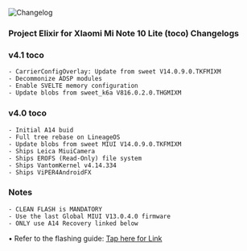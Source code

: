 ![Changelog](https://i.imgur.com/MsgqFFz.png)

### Project Elixir for XIaomi Mi Note 10 Lite (toco) Changelogs

### v4.1 toco

```
- CarrierConfigOverlay: Update from sweet V14.0.9.0.TKFMIXM
- Decommonize ADSP modules
- Enable SVELTE memory configuration
- Update blobs from sweet_k6a V816.0.2.0.THGMIXM
```

### v4.0 toco

```
- Initial A14 buid
- Full tree rebase on LineageOS
- Update blobs from sweet MIUI V14.0.9.0.TKFMIXM
- Ships Leica MiuiCamera
- Ships EROFS (Read-Only) file system
- Ships VantomKernel v4.14.334
- Ships ViPER4AndroidFX
```
### Notes

```
- CLEAN FLASH is MANDATORY
- Use the last Global MIUI V13.0.4.0 firmware
- ONLY use A14 Recovery linked below
```
• Refer to the flashing guide: [Tap here for Link](https://github.com/ProjectElixir-Devices/Wiki/blob/UNO/toco.md)
